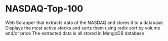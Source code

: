 # NASDAQ-Top-100
Web Scrapper that extracts data of the NASDAQ and stores it to a database
Displays the most active stocks and sorts them using radix sort by volume and/or price
The extracted data is all stored in MangoDB database
